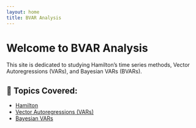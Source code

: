 ```yaml
---
layout: home
title: BVAR Analysis
---
```


# Welcome to BVAR Analysis

This site is dedicated to studying Hamilton’s time series methods, Vector Autoregressions (VARs), and Bayesian VARs (BVARs).

## 📂 Topics Covered:
- [Hamilton](hamilton.md)
- [Vector Autoregressions (VARs)](vars.md)
- [Bayesian VARs](bvars.md)
